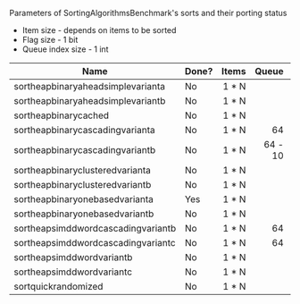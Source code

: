 Parameters of SortingAlgorithmsBenchmark's sorts and their porting status

- Item size - depends on items to be sorted
- Flag size - 1 bit
- Queue index size - 1 int

|Name|Done?|Items|Queue|Flags|
|---|---|---:|---:|---:|
|sortheapbinaryaheadsimplevarianta|No|1 \* N|
|sortheapbinaryaheadsimplevariantb|No|1 \* N|
|sortheapbinarycached|No|1 \* N||1 \* N|
|sortheapbinarycascadingvarianta|No|1 \* N|64|
|sortheapbinarycascadingvariantb|No|1 \* N|64 - 10|
|sortheapbinaryclusteredvarianta|No|1 \* N|
|sortheapbinaryclusteredvariantb|No|1 \* N|
|sortheapbinaryonebasedvarianta|Yes|1 \* N|
|sortheapbinaryonebasedvariantb|No|1 \* N|
|sortheapsimddwordcascadingvariantb|No|1 \* N|64|
|sortheapsimddwordcascadingvariantc|No|1 \* N|64|
|sortheapsimddwordvariantb|No|1 \* N|
|sortheapsimddwordvariantc|No|1 \* N|
|sortquickrandomized|No|1 \* N|
